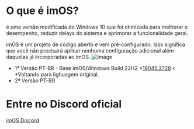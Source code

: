 # **O que é imOS?**
é uma versão modificada do Windows 10 que foi otimizada para melhorar o desempenho, reduzir delays do sistema e aprimorar a funcionalidade geral.

imOS é um projeto de código aberto e vem pré-configurado. Isso significa que você não precisará aplicar nenhuma configuração adicional além daquelas já incorporadas ao imOS.
![image](https://github.com/Evertonlps/imOS-BR/assets/11205881/9018f78d-7fbd-4825-81a6-26d0e75a1fff)


+ 1ª Versão PT-BR - Base imOS/Windows Build 22H2 >[19045.2728](https://github.com/Evertonlps/imOS-BR/releases/tag/19045.2728) < *Voltando para lighuagem original.
+ 2ª Versão PT-BR

# Entre no Discord oficial

[imOS Discord](https://dsc.gg/imos)
